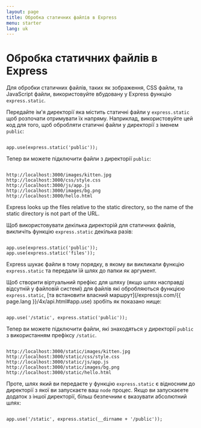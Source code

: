 ```yaml
---
layout: page
title: Обробка статичних файлів в Express
menu: starter
lang: uk
---
```


# Обробка статичних файлів в Express

Для обробки статичних файлів, таких як зображення, CSS файли, та JavaScript файли, використовуйте вбудовану у Express функцію `express.static`.

Передайте ім'я директорії яка містить статичні файли у `express.static` щоб розпочати отримувати їх напряму. Наприклад, використовуйте цей код для того, щоб обробляти статичні файли у директорії з іменем `public`:

<pre><code class="language-javascript" translate="no">
app.use(express.static('public'));
</code></pre>

Тепер ви можете підключити файли з директорії `public`:

<pre class="plain-text"><code class="plain-text" translate="no">
http://localhost:3000/images/kitten.jpg
http://localhost:3000/css/style.css
http://localhost:3000/js/app.js
http://localhost:3000/images/bg.png
http://localhost:3000/hello.html
</code></pre>

<div class="doc-box doc-info">
Express looks up the files relative to the static directory, so the name of the static directory is not part of the URL.
</div>

Щоб використовувати декілька директорій для статичних файлів, викличіть функцію `express.static`  декілька разів:

<pre><code class="language-javascript" translate="no">
app.use(express.static('public'));
app.use(express.static('files'));
</code></pre>

Express шукає файли в тому порядку, в якому ви викликали функцію `express.static` та передали їй шлях до папки як аргумент.

Щоб створити віртуальний префікс для шляху (якщо шлях насправді відсутній у файловій системі) для файлів які обробляються функцією `express.static`, [та встановити власний маршрут](/expressjs.com/{{ page.lang }}/4x/api.html#app.use) зробіть як показано нище:

<pre><code class="language-javascript" translate="no">
app.use('/static', express.static('public'));
</code></pre>

Тепер ви можете підключити файли, які знаходяться у директорії `public` з використанням префіксу `/static`.

<pre class="plain-text"><code class="plain-text" translate="no">
http://localhost:3000/static/images/kitten.jpg
http://localhost:3000/static/css/style.css
http://localhost:3000/static/js/app.js
http://localhost:3000/static/images/bg.png
http://localhost:3000/static/hello.html
</code></pre>

Проте, шлях який ви передаєте у функцію `express.static` є відносним до директорії з якої ви запускаєте ваш `node` процес. Якщо ви запускаєете додаток з іншої директорії, більш безпечним є вказувати абсолютний шлях:

<pre><code class="language-javascript" translate="no">
app.use('/static', express.static(__dirname + '/public'));
</code></pre>
